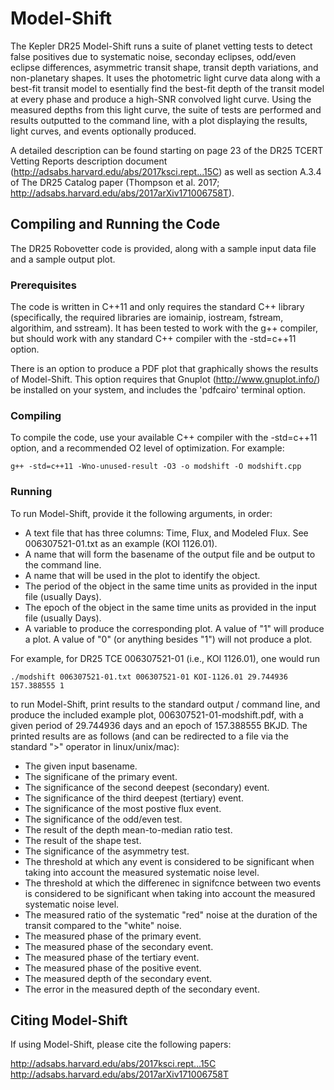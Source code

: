 # Model-Shift
The Kepler DR25 Model-Shift runs a suite of planet vetting tests to detect false positives due to systematic noise, seconday eclipses, odd/even eclipse differences, asymmetric transit shape, transit depth variations, and non-planetary shapes. It uses the photometric light curve data along with a best-fit transit model to esentially find the best-fit depth of the transit model at every phase and produce a high-SNR convolved light curve. Using the measured depths from this light curve, the suite of tests are performed and results outputted to the command line, with a plot displaying the results, light curves, and events optionally produced.

A detailed description can be found starting on page 23 of the DR25 TCERT Vetting Reports description document (http://adsabs.harvard.edu/abs/2017ksci.rept...15C) as well as section A.3.4 of The DR25 Catalog paper (Thompson et al. 2017; http://adsabs.harvard.edu/abs/2017arXiv171006758T).



## Compiling and Running the Code

The DR25 Robovetter code is provided, along with a sample input data file and a sample output plot.

### Prerequisites

The code is written in C++11 and only requires the standard C++ library (specifically, the required libraries are iomainip, iostream, fstream, algorithim, and sstream). It has been tested to work with the g++ compiler, but should work with any standard C++ compiler with the -std=c++11 option.

There is an option to produce a PDF plot that graphically shows the results of Model-Shift. This option requires that Gnuplot (http://www.gnuplot.info/) be installed on your system, and includes the 'pdfcairo' terminal option.


### Compiling

To compile the code, use your available C++ compiler with the -std=c++11 option, and a recommended O2 level of optimization. For example:

```
g++ -std=c++11 -Wno-unused-result -O3 -o modshift -O modshift.cpp
```

### Running

To run Model-Shift, provide it the following arguments, in order:

- A text file that has three columns: Time, Flux, and Modeled Flux. See 006307521-01.txt as an example (KOI 1126.01).
- A name that will form the basename of the output file and be output to the command line.
- A name that will be used in the plot to identify the object.
- The period of the object in the same time units as provided in the input file (usually Days).
- The epoch of the object in the same time units as provided in the input file (usually Days).
- A variable to produce the corresponding plot. A value of "1" will produce a plot. A value of "0" (or anything besides "1") will not produce a plot.

For example, for DR25 TCE 006307521-01 (i.e., KOI 1126.01), one would run

```
./modshift 006307521-01.txt 006307521-01 KOI-1126.01 29.744936 157.388555 1
```

to run Model-Shift, print results to the standard output / command line, and produce the included example plot, 006307521-01-modshift.pdf, with a given period of 29.744936 days and an epoch of 157.388555 BKJD. The printed results are as follows (and can be redirected to a file via the standard ">" operator in linux/unix/mac):

- The given input basename.
- The significane of the primary event.
- The significance of the second deepest (secondary) event.
- The significance of the third deepest (tertiary) event.
- The significance of the most postive flux event.
- The significance of the odd/even test.
- The result of the depth mean-to-median ratio test.
- The result of the shape test.
- The significance of the asymmetry test.
- The threshold at which any event is considered to be significant when taking into account the measured systematic noise level.
- The threshold at which the differenec in signifcnce between two events is considered to be significant when taking into account the measured systematic noise level.
- The measured ratio of the systematic "red" noise at the duration of the transit compared to the "white" noise.
- The measured phase of the primary event.
- The measured phase of the secondary event.
- The measured phase of the tertiary event.
- The measured phase of the positive event.
- The measured depth of the secondary event.
- The error in the measured depth of the secondary event.


## Citing Model-Shift

If using Model-Shift, please cite the following papers:

http://adsabs.harvard.edu/abs/2017ksci.rept...15C
http://adsabs.harvard.edu/abs/2017arXiv171006758T

